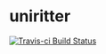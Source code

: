 uniritter
=========

[![Travis-ci Build Status](https://travis-ci.org/matheuslbarros/uniritter.svg?branch=master)](https://travis-ci.org/matheuslbarros/uniritter)
